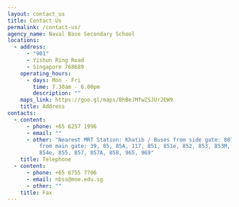 ```yaml
---
layout: contact_us
title: Contact Us
permalink: /contact-us/
agency_name: Naval Base Secondary School
locations:
  - address:
      - "901"
      - Yishun Ring Road
      - Singapore 768689
    operating_hours:
      - days: Mon - Fri
        time: 7.30am - 6.00pm
        description: ""
    maps_link: https://goo.gl/maps/BhBeJMfwZSJUr2EW9
    title: Address
contacts:
  - content:
      - phone: +65 6257 1996
      - email: ""
      - other: "Nearest MRT Station: Khatib / Buses from side gate: 807, 811 / Buses
          from main gate: 39, 85, 85A, 117, 851, 851e, 852, 853, 853M, 854,
          854e, 855, 857, 857A, 858, 965, 969"
    title: Telephone
  - content:
      - phone: +65 6755 7706
      - email: nbss@moe.edu.sg
      - other: ""
    title: Fax
---
```

